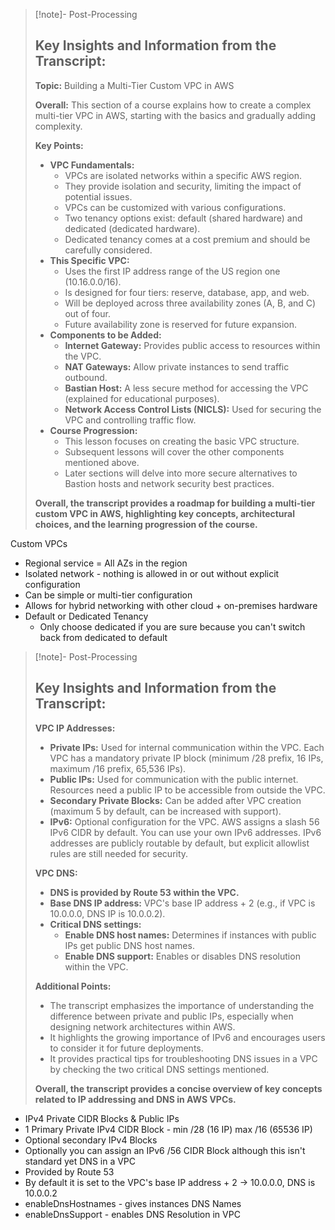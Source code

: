 
>[!note]- Post-Processing
>## Key Insights and Information from the Transcript:
>
>**Topic:** Building a Multi-Tier Custom VPC in AWS
>
>**Overall:** This section of a course explains how to create a complex multi-tier VPC in AWS, starting with the basics and gradually adding complexity.
>
>**Key Points:**
>
>* **VPC Fundamentals:**
>    * VPCs are isolated networks within a specific AWS region.
>    * They provide isolation and security, limiting the impact of potential issues.
>    * VPCs can be customized with various configurations.
>    * Two tenancy options exist: default (shared hardware) and dedicated (dedicated hardware).
>    * Dedicated tenancy comes at a cost premium and should be carefully considered.
>* **This Specific VPC:**
>    * Uses the first IP address range of the US region one (10.16.0.0/16).
>    * Is designed for four tiers: reserve, database, app, and web.
>    * Will be deployed across three availability zones (A, B, and C) out of four.
>    * Future availability zone is reserved for future expansion.
>* **Components to be Added:**
>    * **Internet Gateway:** Provides public access to resources within the VPC.
>    * **NAT Gateways:** Allow private instances to send traffic outbound.
>    * **Bastian Host:** A less secure method for accessing the VPC (explained for educational purposes).
>    * **Network Access Control Lists (NICLS):** Used for securing the VPC and controlling traffic flow.
>* **Course Progression:**
>    * This lesson focuses on creating the basic VPC structure.
>    * Subsequent lessons will cover the other components mentioned above.
>    * Later sections will delve into more secure alternatives to Bastion hosts and network security best practices.
>
>
>**Overall, the transcript provides a roadmap for building a multi-tier custom VPC in AWS, highlighting key concepts, architectural choices, and the learning progression of the course.**
>
Custom VPCs 
- Regional service = All AZs in the region
- Isolated network - nothing is allowed in or out without explicit configuration
- Can be simple or multi-tier configuration
- Allows for hybrid networking with other cloud + on-premises hardware
- Default or Dedicated Tenancy
	- Only choose dedicated if you are sure because you can't switch back from dedicated to default
>[!note]- Post-Processing
>## Key Insights and Information from the Transcript:
>
>**VPC IP Addresses:**
>
>* **Private IPs:** Used for internal communication within the VPC.  Each VPC has a mandatory private IP block (minimum /28 prefix, 16 IPs, maximum /16 prefix, 65,536 IPs).
>* **Public IPs:** Used for communication with the public internet. Resources need a public IP to be accessible from outside the VPC.
>* **Secondary Private Blocks:** Can be added after VPC creation (maximum 5 by default, can be increased with support).
>* **IPv6:** Optional configuration for the VPC. AWS assigns a slash 56 IPv6 CIDR by default.  You can use your own IPv6 addresses.  IPv6 addresses are publicly routable by default, but explicit allowlist rules are still needed for security.
>
>**VPC DNS:**
>
>* **DNS is provided by Route 53 within the VPC.**
>* **Base DNS IP address:** VPC's base IP address + 2 (e.g., if VPC is 10.0.0.0, DNS IP is 10.0.0.2).
>* **Critical DNS settings:**
>    * **Enable DNS host names:** Determines if instances with public IPs get public DNS host names.
>    * **Enable DNS support:** Enables or disables DNS resolution within the VPC. 
>
>
>**Additional Points:**
>
>* The transcript emphasizes the importance of understanding the difference between private and public IPs, especially when designing network architectures within AWS.
>* It highlights the growing importance of IPv6 and encourages users to consider it for future deployments.
>* It provides practical tips for troubleshooting DNS issues in a VPC by checking the two critical DNS settings mentioned.
>
>**Overall, the transcript provides a concise overview of key concepts related to IP addressing and DNS in AWS VPCs.**
>
- IPv4 Private CIDR Blocks & Public IPs
- 1 Primary Private IPv4 CIDR Block - min /28 (16 IP) max /16 (65536 IP)
- Optional secondary IPv4 Blocks
- Optionally you can assign an IPv6 /56 CIDR Block although this isn't standard yet
DNS in a VPC
- Provided by Route 53
- By default it is set to the VPC's base IP address + 2 -> 10.0.0.0, DNS is 10.0.0.2
- enableDnsHostnames - gives instances DNS Names
- enableDnsSupport - enables DNS Resolution in VPC

